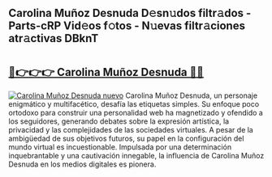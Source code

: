 ## Carolina Muñoz Desnuda D𝚎sn𝚞dos filtr𝚊dos - Parts-cRP Vid𝚎os f𝚘tos - N𝚞evas filtr𝚊ciones atr𝚊ctivas DBknT

# <h2><a href="http://mb4n73.tromn.icu/?c=Carolina+Mu%c3%b1oz+Desnuda">🔗👉👉👉 Carolina Muñoz Desnuda 🔗🔗</a></h2>

[![Carolina Muñoz Desnuda nuevo](https://i.imgur.com/pEAQMta.gif)](http://mb4n73.tromn.icu/?c=Carolina+Mu%c3%b1oz+Desnuda)
Carolina Muñoz Desnuda, un personaje enigmático y multifacético, desafía las etiquetas simples. Su enfoque poco ortodoxo para construir una personalidad web ha magnetizado y ofendido a los seguidores, generando debates sobre la expresión artística, la privacidad y las complejidades de las sociedades virtuales. A pesar de la ambigüedad de sus objetivos futuros, su papel en la configuración del mundo virtual es incuestionable. Impulsada por una determinación inquebrantable y una cautivación innegable, la influencia de Carolina Muñoz Desnuda en los medios digitales es pionera.
